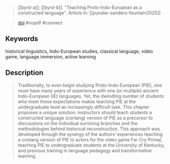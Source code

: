 > [[byrd-a]]; [[byrd-b]]. 
> "Teaching Proto-Indo-European as a constructed language". 
> Article in: [[punske-sanders-fountain2020]]

> [doi](http://doi.org/10.1093/oso/9780198829874.003.0012)
> #nopdf 
> #connect 

## Keywords
historical linguistics, Indo-European studies, classical language, video game, language immersion, active learning

## Description
> Traditionally, to even begin studying Proto-Indo-European (PIE), one must have many years of experience with one (or multiple) ancient Indo-European (IE) languages. Yet, the dwindling number of students who meet these expectations makes teaching PIE at the undergraduate level an increasingly difficult task. This chapter proposes a unique solution: instructors should teach students a constructed language (conlang) version of PIE as a precursor to discussions on the individual surviving branches and the methodologies behind historical reconstruction. This approach was developed through the synergy of the authors’ experiences teaching a conlang version of PIE to actors for the video game Far Cry Primal, teaching PIE to undergraduate students at the University of Kentucky, and previous training in language pedagogy and transformative learning.